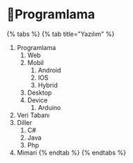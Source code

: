 # 🎈Programlama



{% tabs %}
{% tab title="Yazılım" %}
1. Programlama
   1. Web
   2. Mobil
      1. Android
      2. IOS
      3. Hybrid
   3. Desktop
   4. Device
      1. Arduino
2. Veri Tabanı
3. Diller
   1. C\#
   2. Java
   3. Php
4. Mimari
{% endtab %}
{% endtabs %}

